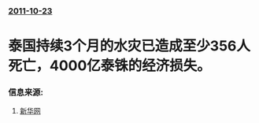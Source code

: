 ### [2011-10-23](/news/2011/10/23/index.md)

##### 
# 泰国持续3个月的水灾已造成至少356人死亡，4000亿泰铢的经济损失。




### 信息来源:

1. [新华网](http://news.xinhuanet.com/fortune/2011-10/24/c_111120662.htm?fin)
